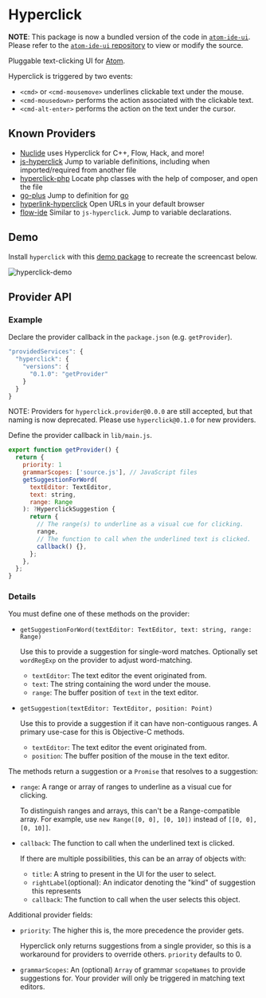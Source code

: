 # Hyperclick

**NOTE**: This package is now a bundled version of the code in [`atom-ide-ui`](https://atom.io/packages/atom-ide-ui). Please refer to the [`atom-ide-ui` repository](https://github.com/facebook/nuclide/tree/master/modules/atom-ide-ui/pkg/hyperclick) to view or modify the source.

Pluggable text-clicking UI for [Atom](https://atom.io/).

Hyperclick is triggered by two events:
- `<cmd>` or `<cmd-mousemove>` underlines clickable text under the mouse.
- `<cmd-mousedown>` performs the action associated with the clickable text.
- `<cmd-alt-enter>` performs the action on the text under the cursor.

## Known Providers

* [Nuclide](https://atom.io/packages/nuclide) uses Hyperclick for C++, Flow, Hack, and more!
* [js-hyperclick](https://atom.io/packages/js-hyperclick) Jump to variable definitions, including when imported/required from another file
* [hyperclick-php](https://atom.io/packages/hyperclick-php) Locate php classes with the help of composer, and open the file
* [go-plus](https://atom.io/packages/go-plus) Jump to definition for [go](https://golang.org)
* [hyperlink-hyperclick](https://atom.io/packages/hyperlink-hyperclick) Open URLs in your default browser
* [flow-ide](https://atom.io/packages/flow-ide) Similar to `js-hyperclick`. Jump to variable declarations.

## Demo

Install `hyperclick` with this [demo package](https://github.com/oclbdk/hyperclick-provider-demo)
to recreate the screencast below.

![hyperclick-demo](https://thumbs.gfycat.com/EcstaticEvilEstuarinecrocodile-size_restricted.gif)

## Provider API

### Example

Declare the provider callback in the `package.json` (e.g. `getProvider`).

```js
"providedServices": {
  "hyperclick": {
    "versions": {
      "0.1.0": "getProvider"
    }
  }
}
```

NOTE: Providers for `hyperclick.provider@0.0.0` are still accepted, but that naming is now deprecated.
Please use `hyperclick@0.1.0` for new providers.

Define the provider callback in `lib/main.js`.

```js
export function getProvider() {
  return {
    priority: 1
    grammarScopes: ['source.js'], // JavaScript files
    getSuggestionForWord(
      textEditor: TextEditor,
      text: string,
      range: Range
    ): ?HyperclickSuggestion {
      return {
        // The range(s) to underline as a visual cue for clicking.
        range,
        // The function to call when the underlined text is clicked.
        callback() {},
      };
    },
  };
}
```

### Details

You must define one of these methods on the provider:

- `getSuggestionForWord(textEditor: TextEditor, text: string, range: Range)`

  Use this to provide a suggestion for single-word matches.
  Optionally set `wordRegExp` on the provider to adjust word-matching.

  - `textEditor`: The text editor the event originated from.
  - `text`: The string containing the word under the mouse.
  - `range`: The buffer position of `text` in the text editor.

- `getSuggestion(textEditor: TextEditor, position: Point)`

  Use this to provide a suggestion if it can have non-contiguous ranges.
  A primary use-case for this is Objective-C methods.

  - `textEditor`: The text editor the event originated from.
  - `position`: The buffer position of the mouse in the text editor.

The methods return a suggestion or a `Promise` that resolves to a suggestion:

- `range`: A range or array of ranges to underline as a visual cue for clicking.

  To distinguish ranges and arrays, this can't be a Range-compatible array.
  For example, use `new Range([0, 0], [0, 10])` instead of `[[0, 0], [0, 10]]`.

- `callback`: The function to call when the underlined text is clicked.

  If there are multiple possibilities, this can be an array of objects with:

    - `title`: A string to present in the UI for the user to select.
    - `rightLabel`(optional): An indicator denoting the "kind" of suggestion this represents
    - `callback`: The function to call when the user selects this object.

Additional provider fields:

- `priority`: The higher this is, the more precedence the provider gets.

  Hyperclick only returns suggestions from a single provider, so this is a
  workaround for providers to override others. `priority` defaults to 0.

- `grammarScopes`: An (optional) `Array` of grammar `scopeNames` to provide suggestions for.
  Your provider will only be triggered in matching text editors.
